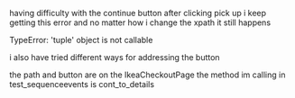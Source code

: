  having difficulty with the continue button after clicking pick up
 i keep getting this error and no matter how i change the xpath it still happens
 
TypeError: 'tuple' object is not callable

i also have tried different ways for addressing the button

the path and button are on the IkeaCheckoutPage
 the method im calling in test_sequenceevents is cont_to_details